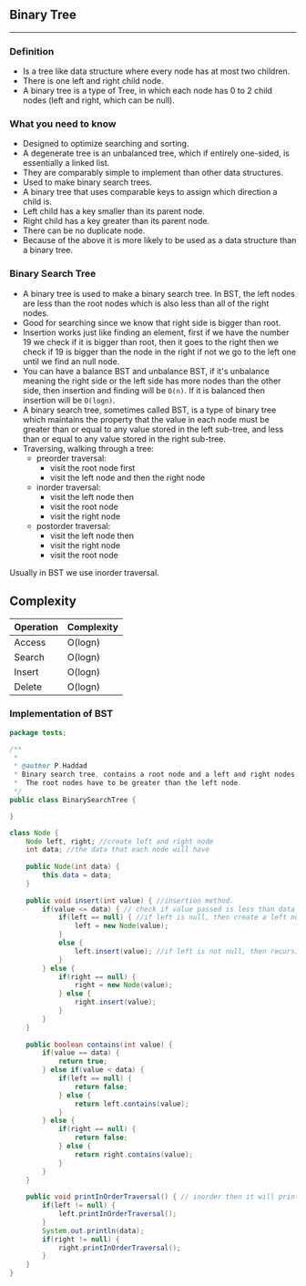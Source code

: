 ## Binary Tree
---

### Definition
- Is a tree like data structure where every node has at most two children.
- There is one left and right child node.
- A binary tree is a type of Tree, in which each node has 0 to 2 child nodes (left and right, which can be null).

### What you need to know
- Designed to optimize searching and sorting.
- A degenerate tree is an unbalanced tree, which if entirely one-sided, is essentially a linked list.
- They are comparably simple to implement than other data structures.
- Used to make binary search trees.
- A binary tree that uses comparable keys to assign which direction a child is.
- Left child has a key smaller than its parent node.
- Right child has a key greater than its parent node.
- There can be no duplicate node.
- Because of the above it is more likely to be used as a data structure than a binary tree.

### Binary Search Tree
- A binary tree is used to make a binary search tree. In BST, the left nodes are less than the root nodes which is also less than all of the right nodes.
- Good for searching since we know that right side is bigger than root.
- Insertion works just like finding an element, first if we have the number 19 we check if it is bigger than root, then it goes to the right then we check if 19 is bigger than the node in the right if not we go to the left one until we find an null node.
- You can have a balance BST and unbalance BST, if it's unbalance meaning the right side or the left side has more nodes than the other side, then insertion and finding will be `O(n)`. If it is balanced then insertion will be `O(logn)`.
- A binary search tree, sometimes called BST, is a type of binary tree which maintains the property that the value in each node must be greater than or equal to any value stored in the left sub-tree, and less than or equal to any value stored in the right sub-tree.
- Traversing, walking through a tree:
    - preorder traversal:
        - visit the root node first
        - visit the left node and then the right node
    - inorder traversal:
        - visit the left node then
        - visit the root node
        - visit the right node
    - postorder traversal:
        - visit the left node then
        - visit the right node
        - visit the root node

Usually in BST we use inorder traversal.

## Complexity

|Operation|Complexity|
|---------|----------|
|Access   |O(logn)      |
|Search   |O(logn)        |
|Insert   |O(logn)       |
|Delete   |O(logn)      | 

### Implementation of BST

```java
package tests;

/**
 * 
 * @author P.Haddad
 * Binary search tree, contains a root node and a left and right nodes. The node without children is called leaf node.
 *  The root nodes have to be greater than the left node.
 */
public class BinarySearchTree {

}

class Node {
	Node left, right; //create left and right node
	int data; //the data that each node will have
	
	public Node(int data) {
		this.data = data;
	}
	
	public void insert(int value) { //insertion method.
		if(value <= data) { // check if value passed is less than data
			if(left == null) { //if left is null, then create a left node with value
				left = new Node(value);
			}
			else {
				left.insert(value); //if left is not null, then recursively call insert again.
			}
		} else {
			if(right == null) {
				right = new Node(value);
			} else {
				right.insert(value);
			}
		}
	}
	
	public boolean contains(int value) {
		if(value == data) {
			return true;
		} else if(value < data) {
			if(left == null) {
				return false;
			} else {
				return left.contains(value);
			}
		} else {
			if(right == null) {
				return false;
			} else {
				return right.contains(value);
			}
		}
	}
	
	public void printInOrderTraversal() { // inorder then it will print first left, then root, then right.
		if(left != null) {
			left.printInOrderTraversal();
		}
		System.out.println(data);
		if(right != null) {
			right.printInOrderTraversal();
		}
	}
}
```